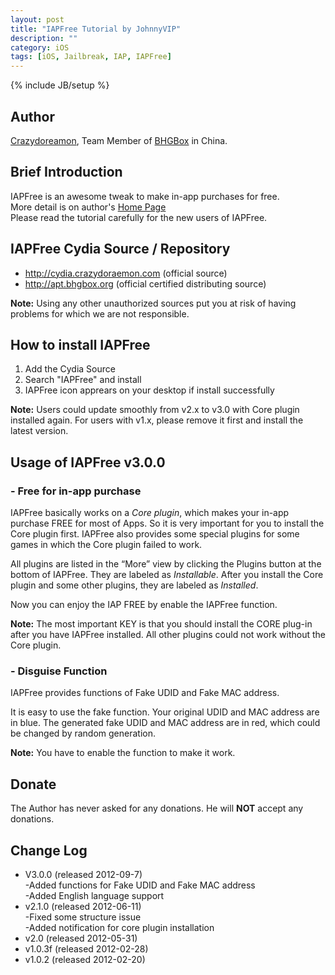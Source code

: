 ```yaml
---
layout: post
title: "IAPFree Tutorial by JohnnyVIP"
description: ""
category: iOS
tags: [iOS, Jailbreak, IAP, IAPFree]
---
```

{% include JB/setup %}

## Author
[Crazydoreamon](http://www.crazydoraemon.com/ "Home Page in Chinese"), Team Member of [BHGBox](www.bhgbox.org) in China.

## Brief Introduction  
IAPFree is an awesome tweak to make in-app purchases for free.  
More detail is on author's [Home Page](http://www.crazydoraemon.com/)  
Please read the tutorial carefully for the new users of IAPFree.


## IAPFree Cydia Source / Repository
- http://cydia.crazydoraemon.com (official source)
- http://apt.bhgbox.org (official certified distributing source)  

**Note:** Using any other unauthorized sources put you at risk of having problems for which we are not responsible.

## How to install IAPFree
1. Add the Cydia Source  
2. Search "IAPFree" and install  
3. IAPFree icon apprears on your desktop if install successfully  

**Note:** Users could update smoothly from v2.x to v3.0 with Core plugin installed again. For users with v1.x, please remove it first and install the latest version.

## Usage of IAPFree v3.0.0  
### - Free for in-app purchase
IAPFree basically works on a *Core plugin*, which makes your in-app purchase FREE for most of Apps. So it is very important for you to install the Core plugin first. IAPFree also provides some special plugins for some games in which the Core plugin failed to work.

All plugins are listed in the “More” view by clicking the Plugins button at the bottom of IAPFree. They are labeled as *Installable*. After you install the Core plugin and some other plugins, they are labeled as *Installed*.

Now you can enjoy the IAP FREE by enable the IAPFree function.

**Note:** The most important KEY is that you should install the CORE plug-in after you have IAPFree installed. All other plugins could not work without the Core plugin.

### - Disguise Function
IAPFree provides functions of Fake UDID and Fake MAC address.  

It is easy to use the fake function. Your original UDID and MAC address are in blue. The generated fake UDID and MAC address are in red, which could be changed by random generation.

**Note:** You have to enable the function to make it work.

## Donate
The Author has never asked for any donations. He will **NOT** accept any donations.


## Change Log
- V3.0.0 (released 2012-09-7)  
-Added functions for Fake UDID and Fake MAC address  
-Added English language support
- v2.1.0 (released 2012-06-11)  
-Fixed some structure issue  
-Added notification for core plugin installation 
- v2.0 (released 2012-05-31)  
- v1.0.3f (released 2012-02-28)  
- v1.0.2 (released 2012-02-20)